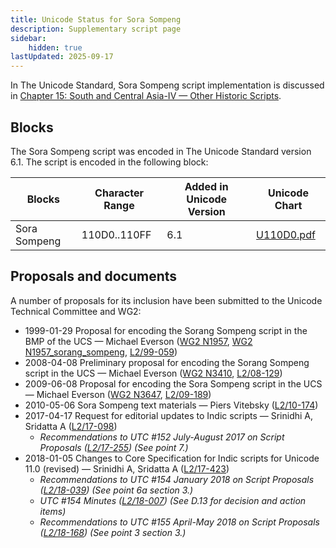 ```yaml
---
title: Unicode Status for Sora Sompeng
description: Supplementary script page
sidebar:
    hidden: true
lastUpdated: 2025-09-17
---
```


In The Unicode Standard, Sora Sompeng script implementation is discussed in [Chapter 15: South and Central Asia-IV — Other Historic Scripts](https://www.unicode.org/versions/latest/core-spec/chapter-15/#G95556).

## Blocks

The Sora Sompeng script was encoded in The Unicode Standard version 6.1. The script is encoded in the following block:

| Blocks | Character Range | Added in Unicode Version | Unicode Chart |
| ------ | --------------- | ------------------------ | ------------- |
| Sora Sompeng | 110D0..110FF | 6.1 | [U110D0.pdf](http://www.unicode.org/charts/PDF/U110D0.pdf) |

## Proposals and documents

A number of proposals for its inclusion have been submitted to the Unicode Technical Committee and WG2:
- 1999-01-29 Proposal for encoding the Sorang Sompeng script in the BMP of the UCS — Michael Everson ([WG2 N1957](https://www.unicode.org/wg2/docs/n1957.pdf), [WG2 N1957_sorang_sompeng](https://www.unicode.org/wg2/docs/n1957_sorang_sompeng.pdf), [L2/99-059](http://www.unicode.org/L2/L1999/n1957.pdf))
- 2008-04-08 Preliminary proposal for encoding the Sorang Sompeng script in the UCS — Michael Everson ([WG2 N3410](https://www.unicode.org/wg2/docs/n3410.pdf), [L2/08-129](http://www.unicode.org/cgi-bin/GetMatchingDocs.pl?L2/08-129))
- 2009-06-08 Proposal for encoding the Sora Sompeng script in the UCS — Michael Everson ([WG2 N3647](https://www.unicode.org/wg2/docs/n3647.pdf), [L2/09-189](http://www.unicode.org/cgi-bin/GetMatchingDocs.pl?L2/09-189))
- 2010-05-06 Sora Sompeng text materials — Piers Vitebsky ([L2/10-174](http://www.unicode.org/cgi-bin/GetMatchingDocs.pl?L2/10-174))
- 2017-04-17 Request for editorial updates to Indic scripts — Srinidhi A, Sridatta A ([L2/17-098](http://www.unicode.org/cgi-bin/GetMatchingDocs.pl?L2/17-098))
  - _Recommendations to UTC #152 July-August 2017 on Script Proposals ([L2/17-255](http://www.unicode.org/cgi-bin/GetMatchingDocs.pl?L2/17-255)) (See point 7.)_
- 2018-01-05 Changes to Core Specification for Indic scripts for Unicode 11.0 (revised) — Srinidhi A, Sridatta A ([L2/17-423](http://www.unicode.org/cgi-bin/GetMatchingDocs.pl?L2/17-423))
  - _Recommendations to UTC #154 January 2018 on Script Proposals ([L2/18-039](http://www.unicode.org/L2/L2018/18039-script-adhoc-rec.pdf)) (See point 6a section 3.)_
  - _UTC #154 Minutes ([L2/18-007](http://www.unicode.org/L2/L2018/18007.htm)) (See D.13 for decision and action items)_
  - _Recommendations to UTC #155 April-May 2018 on Script Proposals ([L2/18-168](http://www.unicode.org/L2/L2018/18168-script-rec.pdf)) (See point 3 section 3.)_
